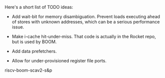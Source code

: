 Here's a short list of TODO ideas:

   * Add wait-bit for memory disambiguation. Prevent loads executing ahead of
      stores with unknown addresses, which can be a serious performance issue.
   
   * Make i-cache hit-under-miss. That code is actually in the Rocket repo, but
      is used by BOOM.

   * Add data prefetchers.

   * Allow for under-provisioned register file ports.

riscv-boom-scav2-s&p